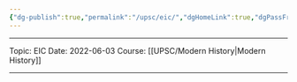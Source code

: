 ```yaml
---
{"dg-publish":true,"permalink":"/upsc/eic/","dgHomeLink":true,"dgPassFrontmatter":false}
---
```


----
Topic: EIC
Date: 2022-06-03
Course: [[UPSC/Modern History|Modern History]] 

----



